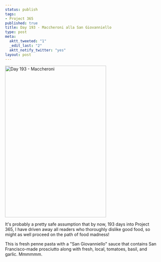 ```yaml
--- 
status: publish
tags: 
- Project 365
published: true
title: Day 193 - Maccheroni alla San Giovanniello
type: post
meta: 
  aktt_tweeted: "1"
  _edit_last: "2"
  aktt_notify_twitter: "yes"
layout: post
---
```

<a href="http://www.flickr.com/photos/freeed/5931931741/" title="Day 193 - Maccheroni by Fred​, on Flickr"><img src="http://farm7.static.flickr.com/6025/5931931741_5f4c7814b8.jpg" width="333" height="500" alt="Day 193 - Maccheroni"/></a>

It's probably a pretty safe assumption that by now, 193 days into Project 365, I have driven away all readers who thoroughly dislike good food, so might as well proceed on the path of food madness!

This is fresh penne pasta with a "San Giovanniello" sauce that contains San Francisco-made prosciutto along with fresh, local, tomatoes, basil, and garlic. Mmmmmm.
